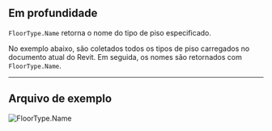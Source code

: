 ## Em profundidade
`FloorType.Name` retorna o nome do tipo de piso especificado.

No exemplo abaixo, são coletados todos os tipos de piso carregados no documento atual do Revit. Em seguida, os nomes são retornados com `FloorType.Name`.
___
## Arquivo de exemplo

![FloorType.Name](./Revit.Elements.FloorType.Name_img.jpg)
